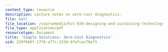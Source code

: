 ```yaml
---
content_type: resource
description: Lecture notes on zero-cost diagnostics.
file: null
file_location: /coursemedia/hst-939-designing-and-sustaining-technology-innovation-for-global-health-practice-spring-2008/320f660f17f8e77c233d47efcac76ef3_lecture06.pdf
file_type: application/pdf
resourcetype: Document
title: 'Simple Solutions: Zero-Cost Diagnostics'
uid: 320f660f-17f8-e77c-233d-47efcac76ef3
---
```

